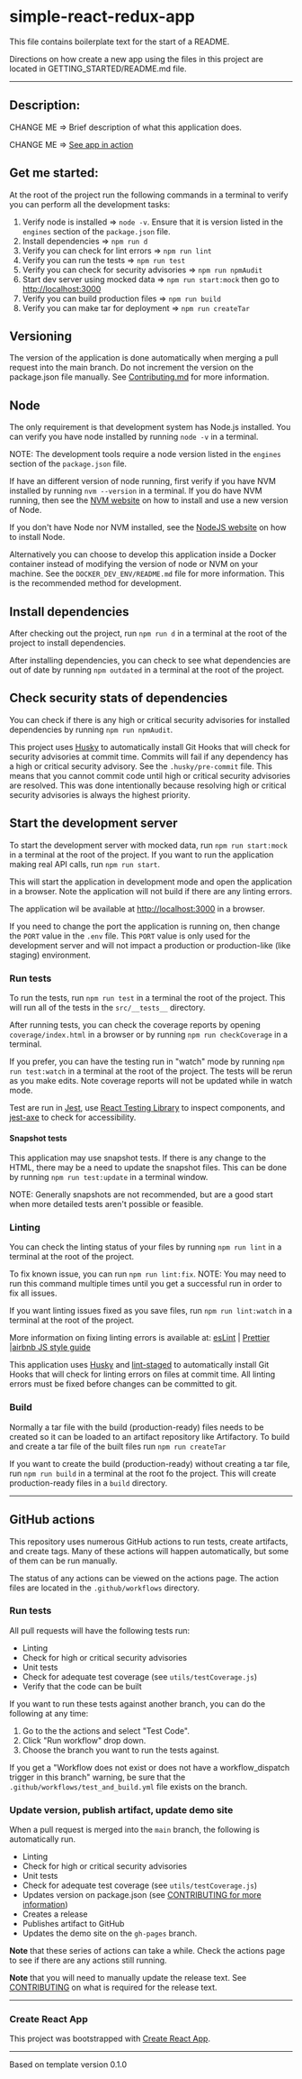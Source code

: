 # simple-react-redux-app

This file contains boilerplate text for the start of a README.

Directions on how create a new app using the files in this project are located in GETTING_STARTED/README.md file.

---

## Description:

CHANGE ME => Brief description of what this application does.

CHANGE ME => [See app in action]()

## Get me started:

At the root of the project run the following commands in a terminal to verify you can perform all the development tasks:

1.  Verify node is installed => `node -v`. Ensure that it is version listed in the `engines` section of the `package.json` file.
1.  Install dependencies => `npm run d`
1.  Verify you can check for lint errors => `npm run lint`
1.  Verify you can run the tests => `npm run test`
1.  Verify you can check for security advisories => `npm run npmAudit`
1.  Start dev server using mocked data => `npm run start:mock` then go to [http://localhost:3000](http://localhost:3000)
1.  Verify you can build production files => `npm run build`
1.  Verify you can make tar for deployment => `npm run createTar`

## Versioning

The version of the application is done automatically when merging a pull request into the main branch. Do not increment the version on the package.json file manually. See [Contributing.md](CONTRUBUTING.md) for more information.

## Node

The only requirement is that development system has Node.js installed. You can verify you have node installed by running `node -v` in a terminal.

NOTE: The development tools require a node version listed in the `engines` section of the `package.json` file.

If have an different version of node running, first verify if you have NVM installed by running `nvm --version` in a terminal. If you do have NVM running, then see the [NVM website](https://github.com/nvm-sh/nvm) on how to install and use a new version of Node.

If you don't have Node nor NVM installed, see the [NodeJS website](https://nodejs.org/en/) on how to install Node.

Alternatively you can choose to develop this application inside a Docker container instead of modifying the version of node or NVM on your machine. See the `DOCKER_DEV_ENV/README.md` file for more information. This is the recommended method for development.

## Install dependencies

After checking out the project, run `npm run d` in a terminal at the root of the project to install dependencies.

After installing dependencies, you can check to see what dependencies are out of date by running `npm outdated` in a terminal at the root of the project.

## Check security stats of dependencies

You can check if there is any high or critical security advisories for installed dependencies by running `npm run npmAudit`.

This project uses [Husky](https://github.com/typicode/husky) to automatically install Git Hooks that will check for security advisories at commit time. Commits will fail if any dependency has a high or critical security advisory. See the `.husky/pre-commit` file. This means that you cannot commit code until high or critical security advisories are resolved. This was done intentionally because resolving high or critical security advisories is always the highest priority.

## Start the development server

To start the development server with mocked data, run `npm run start:mock` in a terminal at the root of the project. If you want to run the application making real API calls, run `npm run start`.

This will start the application in development mode and open the application in a browser. Note the application will not build if there are any linting errors.

The application wil be available at [http://localhost:3000](http://localhost:3000) in a browser.

If you need to change the port the application is running on, then change the `PORT` value in the `.env` file. This `PORT` value is only used for the development server and will not impact a production or production-like (like staging) environment.

### Run tests

To run the tests, run `npm run test` in a terminal the root of the project. This will run all of the tests in the `src/__tests__` directory.

After running tests, you can check the coverage reports by opening `coverage/index.html` in a browser or by running `npm run checkCoverage` in a terminal.

If you prefer, you can have the testing run in "watch" mode by running `npm run test:watch` in a terminal at the root of the project. The tests will be rerun as you make edits. Note coverage reports will not be updated while in watch mode.

Test are run in [Jest](https://jestjs.io/docs/en/expect), use [React Testing Library](https://testing-library.com/docs/react-testing-library/intro/) to inspect components, and [jest-axe](https://github.com/nickcolley/jest-axe) to check for accessibility.

#### Snapshot tests

This application may use snapshot tests. If there is any change to the HTML, there may be a need to update the snapshot files. This can be done by running `npm run test:update` in a terminal window.

NOTE: Generally snapshots are not recommended, but are a good start when more detailed tests aren't possible or feasible.

### Linting

You can check the linting status of your files by running `npm run lint` in a terminal at the root of the project.

To fix known issue, you can run `npm run lint:fix`. NOTE: You may need to run this command multiple times until you get a successful run in order to fix all issues.

If you want linting issues fixed as you save files, run `npm run lint:watch` in a terminal at the root of the project.

More information on fixing linting errors is available at: [esLint](https://eslint.org/docs/rules/) | [Prettier](https://prettier.io/docs/en/install.html) |[airbnb JS style guide](https://github.com/airbnb/javascript)

This application uses [Husky](https://github.com/typicode/husky) and [lint-staged](https://github.com/okonet/lint-staged) to automatically install Git Hooks that will check for linting errors on files at commit time. All linting errors must be fixed before changes can be committed to git.

### Build

Normally a tar file with the build (production-ready) files needs to be created so it can be loaded to an artifact repository like Artifactory. To build and create a tar file of the built files run `npm run createTar`

If you want to create the build (production-ready) without creating a tar file, run `npm run build` in a terminal at the root fo the project. This will create production-ready files in a `build` directory.

---

## GitHub actions

This repository uses numerous GitHub actions to run tests, create artifacts, and create tags. Many of these actions will happen automatically, but some of them can be run manually.

The status of any actions can be viewed on the actions page. The action files are located in the `.github/workflows` directory.

### Run tests

All pull requests will have the following tests run:

- Linting
- Check for high or critical security advisories
- Unit tests
- Check for adequate test coverage (see `utils/testCoverage.js`)
- Verify that the code can be built

If you want to run these tests against another branch, you can do the following at any time:

1. Go to the the actions and select "Test Code".
1. Click "Run workflow" drop down.
1. Choose the branch you want to run the tests against.

If you get a "Workflow does not exist or does not have a workflow_dispatch trigger in this branch" warning, be sure that the `.github/workflows/test_and_build.yml` file exists on the branch.

### Update version, publish artifact, update demo site

When a pull request is merged into the `main` branch, the following is automatically run.

- Linting
- Check for high or critical security advisories
- Unit tests
- Check for adequate test coverage (see `utils/testCoverage.js`)
- Updates version on package.json (see [CONTRIBUTING for more information](CONTRIBUTING.md))
- Creates a release
- Publishes artifact to GitHub
- Updates the demo site on the `gh-pages` branch.

**Note** that these series of actions can take a while. Check the actions page to see if there are any actions still running.

**Note** that you will need to manually update the release text. See [CONTRIBUTING](CONTRIBUTING.md) on what is required for the release text.

---

### Create React App

This project was bootstrapped with [Create React App](https://github.com/facebook/create-react-app).


---


Based on template version 0.1.0